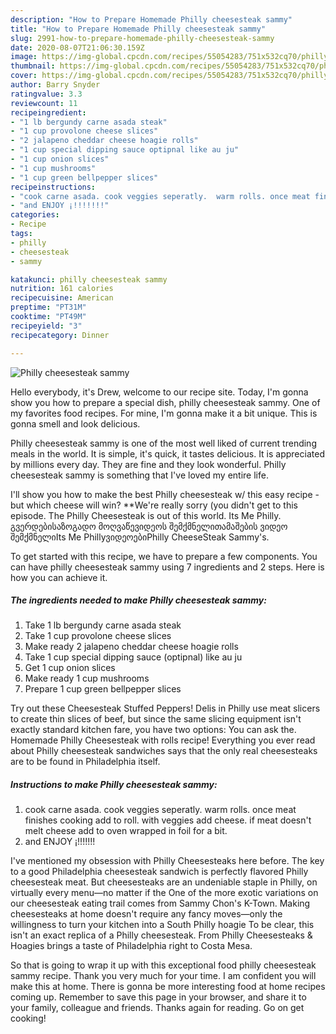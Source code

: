 ```yaml
---
description: "How to Prepare Homemade Philly cheesesteak sammy"
title: "How to Prepare Homemade Philly cheesesteak sammy"
slug: 2991-how-to-prepare-homemade-philly-cheesesteak-sammy
date: 2020-08-07T21:06:30.159Z
image: https://img-global.cpcdn.com/recipes/55054283/751x532cq70/philly-cheesesteak-sammy-recipe-main-photo.jpg
thumbnail: https://img-global.cpcdn.com/recipes/55054283/751x532cq70/philly-cheesesteak-sammy-recipe-main-photo.jpg
cover: https://img-global.cpcdn.com/recipes/55054283/751x532cq70/philly-cheesesteak-sammy-recipe-main-photo.jpg
author: Barry Snyder
ratingvalue: 3.3
reviewcount: 11
recipeingredient:
- "1 lb bergundy carne asada steak"
- "1 cup provolone cheese slices"
- "2 jalapeno cheddar cheese hoagie rolls"
- "1 cup special dipping sauce optipnal like au ju"
- "1 cup onion slices"
- "1 cup mushrooms"
- "1 cup green bellpepper slices"
recipeinstructions:
- "cook carne asada. cook veggies seperatly.  warm rolls. once meat finishes cooking add to roll. with veggies add cheese.  if meat doesn&#39;t melt cheese add to oven wrapped in foil for a bit."
- "and ENJOY ¡!!!!!!!"
categories:
- Recipe
tags:
- philly
- cheesesteak
- sammy

katakunci: philly cheesesteak sammy 
nutrition: 161 calories
recipecuisine: American
preptime: "PT31M"
cooktime: "PT49M"
recipeyield: "3"
recipecategory: Dinner

---
```



![Philly cheesesteak sammy](https://img-global.cpcdn.com/recipes/55054283/751x532cq70/philly-cheesesteak-sammy-recipe-main-photo.jpg)

Hello everybody, it's Drew, welcome to our recipe site. Today, I'm gonna show you how to prepare a special dish, philly cheesesteak sammy. One of my favorites food recipes. For mine, I'm gonna make it a bit unique. This is gonna smell and look delicious.

Philly cheesesteak sammy is one of the most well liked of current trending meals in the world. It is simple, it's quick, it tastes delicious. It is appreciated by millions every day. They are fine and they look wonderful. Philly cheesesteak sammy is something that I've loved my entire life.

I&#39;ll show you how to make the best Philly cheesesteak w/ this easy recipe - but which cheese will win? **We&#39;re really sorry (you didn&#39;t get to this episode. The Philly Cheesesteak is out of this world. Its Me Philly. გვერდებისაზოგადო მოღვაწევიდეოს შემქმნელითამაშების ვიდეო შემქმნელიIts Me PhillyვიდეოებიPhilly CheeseSteak Sammy&#39;s.


To get started with this recipe, we have to prepare a few components. You can have philly cheesesteak sammy using 7 ingredients and 2 steps. Here is how you can achieve it.

<!--inarticleads1-->

##### The ingredients needed to make Philly cheesesteak sammy:

1. Take 1 lb bergundy carne asada steak
1. Take 1 cup provolone cheese slices
1. Make ready 2 jalapeno cheddar cheese hoagie rolls
1. Take 1 cup special dipping sauce (optipnal) like au ju
1. Get 1 cup onion slices
1. Make ready 1 cup mushrooms
1. Prepare 1 cup green bellpepper slices


Try out these Cheesesteak Stuffed Peppers! Delis in Philly use meat slicers to create thin slices of beef, but since the same slicing equipment isn&#39;t exactly standard kitchen fare, you have two options: You can ask the. Homemade Philly Cheesesteak with rolls recipe! Everything you ever read about Philly cheesesteak sandwiches says that the only real cheesesteaks are to be found in Philadelphia itself. 

<!--inarticleads2-->

##### Instructions to make Philly cheesesteak sammy:

1. cook carne asada. cook veggies seperatly.  warm rolls. once meat finishes cooking add to roll. with veggies add cheese.  if meat doesn&#39;t melt cheese add to oven wrapped in foil for a bit.
1. and ENJOY ¡!!!!!!!


I&#39;ve mentioned my obsession with Philly Cheesesteaks here before. The key to a good Philadelphia cheesesteak sandwich is perfectly flavored Philly cheesesteak meat. But cheesesteaks are an undeniable staple in Philly, on virtually every menu—no matter if the One of the more exotic variations on our cheesesteak eating trail comes from Sammy Chon&#39;s K-Town. Making cheesesteaks at home doesn&#39;t require any fancy moves—only the willingness to turn your kitchen into a South Philly hoagie To be clear, this isn&#39;t an exact replica of a Philly cheesesteak. From Philly Cheesesteaks &amp; Hoagies brings a taste of Philadelphia right to Costa Mesa. 

So that is going to wrap it up with this exceptional food philly cheesesteak sammy recipe. Thank you very much for your time. I am confident you will make this at home. There is gonna be more interesting food at home recipes coming up. Remember to save this page in your browser, and share it to your family, colleague and friends. Thanks again for reading. Go on get cooking!
